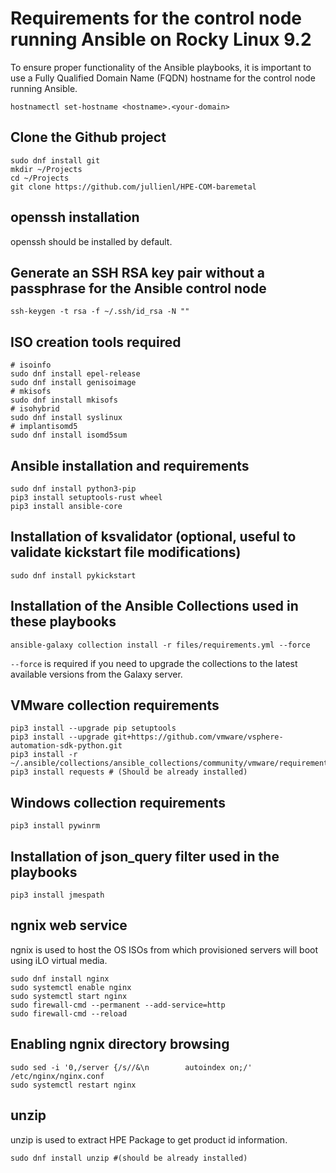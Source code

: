# Requirements for the control node running Ansible on Rocky Linux 9.2

To ensure proper functionality of the Ansible playbooks, it is important to use a Fully Qualified Domain Name (FQDN) hostname for the control node running Ansible.
```
hostnamectl set-hostname <hostname>.<your-domain>
```

## Clone the Github project
```
sudo dnf install git
mkdir ~/Projects
cd ~/Projects
git clone https://github.com/jullienl/HPE-COM-baremetal
```

## openssh installation

openssh should be installed by default.

## Generate an SSH RSA key pair without a passphrase for the Ansible control node
```
ssh-keygen -t rsa -f ~/.ssh/id_rsa -N ""
``` 

## ISO creation tools required
```
# isoinfo
sudo dnf install epel-release
sudo dnf install genisoimage
# mkisofs
sudo dnf install mkisofs
# isohybrid
sudo dnf install syslinux
# implantisomd5
sudo dnf install isomd5sum
```

## Ansible installation and requirements
```
sudo dnf install python3-pip
pip3 install setuptools-rust wheel
pip3 install ansible-core
```

## Installation of ksvalidator (optional, useful to validate kickstart file modifications)
```
sudo dnf install pykickstart
```
## Installation of the Ansible Collections used in these playbooks 
``` 
ansible-galaxy collection install -r files/requirements.yml --force 
```
`--force` is required if you need to upgrade the collections to the latest available versions from the Galaxy server. 


## VMware collection requirements
```
pip3 install --upgrade pip setuptools
pip3 install --upgrade git+https://github.com/vmware/vsphere-automation-sdk-python.git
pip3 install -r ~/.ansible/collections/ansible_collections/community/vmware/requirements.txt
pip3 install requests # (Should be already installed)
```

## Windows collection requirements
```
pip3 install pywinrm
```
## Installation of json_query filter used in the playbooks
```
pip3 install jmespath
```

## ngnix web service
ngnix is used to host the OS ISOs from which provisioned servers will boot using iLO virtual media.
```
sudo dnf install nginx
sudo systemctl enable nginx
sudo systemctl start nginx
sudo firewall-cmd --permanent --add-service=http
sudo firewall-cmd --reload
``` 

## Enabling ngnix directory browsing
``` 
sudo sed -i '0,/server {/s//&\n        autoindex on;/' /etc/nginx/nginx.conf
sudo systemctl restart nginx
``` 


## unzip

unzip is used to extract HPE Package to get product id information.

```
sudo dnf install unzip #(should be already installed)
```
